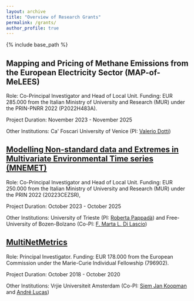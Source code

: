 ```yaml
---
layout: archive
title: "Overview of Research Grants"
permalink: /grants/
author_profile: true
---
```


{% include base_path %}

## Mapping and Pricing of Methane Emissions from the European Electricity Sector (MAP-of-MeLEES)

Role: Co-Principal Investigator and Head of Local Unit. Funding: EUR 285.000 from the Italian Ministry of University and Research (MUR) under the PRIN-PNRR 2022 (P2022H483A).

Project Duration: November 2023 - November 2025

Other Institutions: Ca' Foscari University of Venice (PI: [Valerio Dotti](https://valeriodotti.github.io))

## [Modelling Non-standard data and Extremes in Multivariate Environmental Time series (MNEMET)](https://rossiniluca.github.io/Mnemet/)

Role: Co-Principal Investigator and Head of Local Unit. Funding: EUR 250.000  from the Italian Ministry of University and Research (MUR) under the PRIN 2022 (20223CEZSR),

Project Duration: October 2023 - October 2025

Other Institutions: University of Trieste (PI: [Roberta Pappadà](https://deams.units.it/it/dipartimento/persone/personale-docente?q=it/node/17847)) and Free-University of Bozen-Bolzano (Co-PI: [F. Marta L. Di Lascio](http://www.fmldilascio.it))

## [MultiNetMetrics](https://rossiniluca.github.io/MultiNetMetrics/)

Role: Principal Investigator. Funding: EUR 178.000 from the European Commission under the Marie-Curie Individual Fellowship (796902).

Project Duration: October 2018 - October 2020

Other Institutions: Vrjie Universiteit Amsterdam (Co-PI: [Siem Jan Koopman](https://sjkoopman.net) and [André Lucas](https://personal.vu.nl/a.lucas/))
